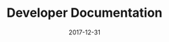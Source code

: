 ---
title: Developer Documentation
headline: Developer Documentation
textline: Welcome to the Developer Documentation!
weight: 4
outputs:
- HTML
- RSS
- OpenSearch
- Algolia
publishdate: 2017-12-31
expirydate: 2030-01-01
date: 2017-12-31
description: 'Developer Documentation'
authors: []
categories: []
tags: []
cta:
  headline: ''
  textline: ''
  calls_to_action: []
private: false
aliases: []
menu:
  main:
    weight: 4
---